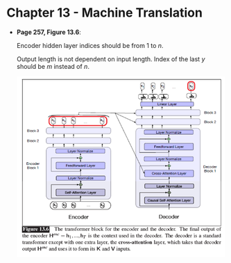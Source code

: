 # Chapter 13 - Machine Translation


- **Page 257, Figure 13.6**:

    Encoder hidden layer indices should be from $1$ to $n$.

    Output length is not dependent on input length. Index of the last $y$ should be $m$ instead of $n$.

    ![image](images/figure13.6.png)
